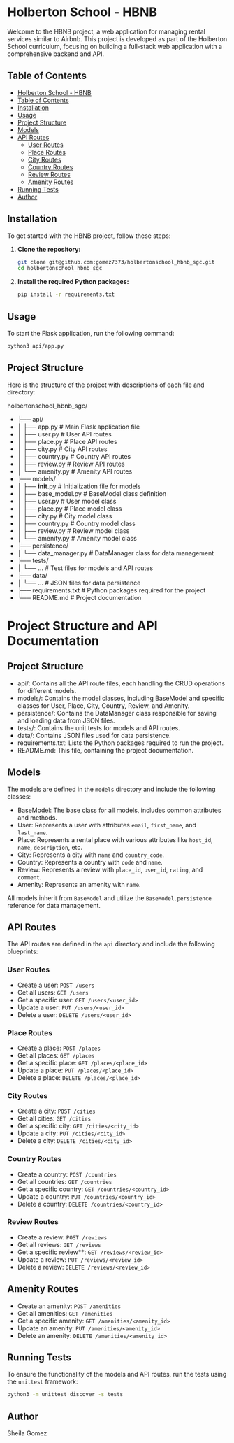 # Holberton School - HBNB

Welcome to the HBNB project, a web application for managing rental services similar to Airbnb. This project is developed as part of the Holberton School curriculum, focusing on building a full-stack web application with a comprehensive backend and API.

## Table of Contents

- [Holberton School - HBNB](#holberton-school---hbnb)
- [Table of Contents](#table-of-contents)
- [Installation](#installation)
- [Usage](#usage)
- [Project Structure](#project-structure)
- [Models](#models)
- [API Routes](#api-routes)
  - [User Routes](#user-routes)
  - [Place Routes](#place-routes)
  - [City Routes](#city-routes)
  - [Country Routes](#country-routes)
  - [Review Routes](#review-routes)
  - [Amenity Routes](#amenity-routes)
- [Running Tests](#running-tests)
- [Author](#author)

## Installation

To get started with the HBNB project, follow these steps:

1. **Clone the repository:**

    ```sh
    git clone git@github.com:gomez7373/holbertonschool_hbnb_sgc.git
    cd holbertonschool_hbnb_sgc
    ```

2. **Install the required Python packages:**

    ```sh
    pip install -r requirements.txt
    ```

## Usage

To start the Flask application, run the following command:

```sh
python3 api/app.py
```
## Project Structure
Here is the structure of the project with descriptions of each file and directory:

holbertonschool_hbnb_sgc/
- ├── api/
- │   ├── app.py             # Main Flask application file
- │   ├── user.py            # User API routes
- │   ├── place.py           # Place API routes
- │   ├── city.py            # City API routes
- │   ├── country.py         # Country API routes
- │   ├── review.py          # Review API routes
- │   └── amenity.py         # Amenity API routes
- ├── models/
- │   ├── __init__.py        # Initialization file for models
- │   ├── base_model.py      # BaseModel class definition
- │   ├── user.py            # User model class
- │   ├── place.py           # Place model class
- │   ├── city.py            # City model class
- │   ├── country.py         # Country model class
- │   ├── review.py          # Review model class
- │   └── amenity.py         # Amenity model class
- ├── persistence/
- │   └── data_manager.py    # DataManager class for data management
- ├── tests/
- │   └── ...                # Test files for models and API routes
- ├── data/
- │   └── ...                # JSON files for data persistence
- ├── requirements.txt       # Python packages required for the project
- └── README.md              # Project documentation

# Project Structure and API Documentation

## Project Structure

- api/: Contains all the API route files, each handling the CRUD operations for different models.
- models/: Contains the model classes, including BaseModel and specific classes for User, Place, City, Country, Review, and Amenity.
- persistence/: Contains the DataManager class responsible for saving and loading data from JSON files.
- tests/: Contains the unit tests for models and API routes.
- data/: Contains JSON files used for data persistence.
- requirements.txt: Lists the Python packages required to run the project.
- README.md: This file, containing the project documentation.

## Models

The models are defined in the `models` directory and include the following classes:

- BaseModel: The base class for all models, includes common attributes and methods.
- User: Represents a user with attributes `email`, `first_name`, and `last_name`.
- Place: Represents a rental place with various attributes like `host_id`, `name`, `description`, etc.
- City: Represents a city with `name` and `country_code`.
- Country: Represents a country with `code` and `name`.
- Review: Represents a review with `place_id`, `user_id`, `rating`, and `comment`.
- Amenity: Represents an amenity with `name`.


All models inherit from `BaseModel` and utilize the `BaseModel.persistence` reference for data management.

## API Routes

The API routes are defined in the `api` directory and include the following blueprints:

### User Routes

- Create a user: `POST /users`
- Get all users: `GET /users`
- Get a specific user: `GET /users/<user_id>`
- Update a user: `PUT /users/<user_id>`
- Delete a user: `DELETE /users/<user_id>`

### Place Routes

- Create a place: `POST /places`
- Get all places: `GET /places`
- Get a specific place: `GET /places/<place_id>`
- Update a place: `PUT /places/<place_id>`
- Delete a place: `DELETE /places/<place_id>`

### City Routes

- Create a city: `POST /cities`
- Get all cities: `GET /cities`
- Get a specific city: `GET /cities/<city_id>`
- Update a city: `PUT /cities/<city_id>`
- Delete a city: `DELETE /cities/<city_id>`

### Country Routes

- Create a country: `POST /countries`
- Get all countries: `GET /countries`
- Get a specific country: `GET /countries/<country_id>`
- Update a country: `PUT /countries/<country_id>`
- Delete a country: `DELETE /countries/<country_id>`

### Review Routes

- Create a review: `POST /reviews`
- Get all reviews: `GET /reviews`
- Get a specific review**: `GET /reviews/<review_id>`
- Update a review: `PUT /reviews/<review_id>`
- Delete a review: `DELETE /reviews/<review_id>`

## Amenity Routes

- Create an amenity: `POST /amenities`
- Get all amenities: `GET /amenities`
- Get a specific amenity: `GET /amenities/<amenity_id>`
- Update an amenity: `PUT /amenities/<amenity_id>`
- Delete an amenity: `DELETE /amenities/<amenity_id>`

## Running Tests

To ensure the functionality of the models and API routes, run the tests using the `unittest` framework:

``` sh
python3 -m unittest discover -s tests
```

## Author
Sheila Gomez

